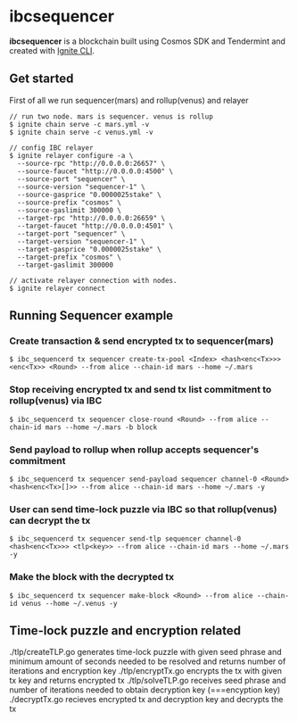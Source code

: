 # ibcsequencer

**ibcsequencer** is a blockchain built using Cosmos SDK and Tendermint and created with [Ignite CLI](https://ignite.com/cli).

## Get started

First of all we run sequencer(mars) and rollup(venus) and relayer

```
// run two node. mars is sequencer. venus is rollup
$ ignite chain serve -c mars.yml -v
$ ignite chain serve -c venus.yml -v

// config IBC relayer
$ ignite relayer configure -a \
  --source-rpc "http://0.0.0.0:26657" \
  --source-faucet "http://0.0.0.0:4500" \
  --source-port "sequencer" \
  --source-version "sequencer-1" \
  --source-gasprice "0.0000025stake" \
  --source-prefix "cosmos" \
  --source-gaslimit 300000 \
  --target-rpc "http://0.0.0.0:26659" \
  --target-faucet "http://0.0.0.0:4501" \
  --target-port "sequencer" \
  --target-version "sequencer-1" \
  --target-gasprice "0.0000025stake" \
  --target-prefix "cosmos" \
  --target-gaslimit 300000

// activate relayer connection with nodes.
$ ignite relayer connect
```

## Running Sequencer example

### Create transaction & send encrypted tx to sequencer(mars)

```
$ ibc_sequencerd tx sequencer create-tx-pool <Index> <hash<enc<Tx>>> <enc<Tx>> <Round> --from alice --chain-id mars --home ~/.mars
```

### Stop receiving encrypted tx and send tx list commitment to rollup(venus) via IBC

```
$ ibc_sequencerd tx sequencer close-round <Round> --from alice --chain-id mars --home ~/.mars -b block
```

### Send payload to rollup when rollup accepts sequencer's commitment

```
$ ibc_sequencerd tx sequencer send-payload sequencer channel-0 <Round> <hash<enc<Tx>[]>> --from alice --chain-id mars --home ~/.mars -y
```

### User can send time-lock puzzle via IBC so that rollup(venus) can decrypt the tx

```
$ ibc_sequencerd tx sequencer send-tlp sequencer channel-0 <hash<enc<Tx>>> <tlp<key>> --from alice --chain-id mars --home ~/.mars -y
```

### Make the block with the decrypted tx

```
$ ibc_sequencerd tx sequencer make-block <Round> --from alice --chain-id venus --home ~/.venus -y
```

## Time-lock puzzle and encryption related

./tlp/createTLP.go generates time-lock puzzle with given seed phrase and minimum amount of seconds needed to be resolved and returns number of iterations and encryption key
./tlp/encryptTx.go encrypts the tx with given tx key and returns encrypted tx
./tlp/solveTLP.go receives seed phrase and number of iterations needed to obtain decryption key (===encyption key)
./decryptTx.go recieves encrypted tx and decryption key and decrypts the tx

